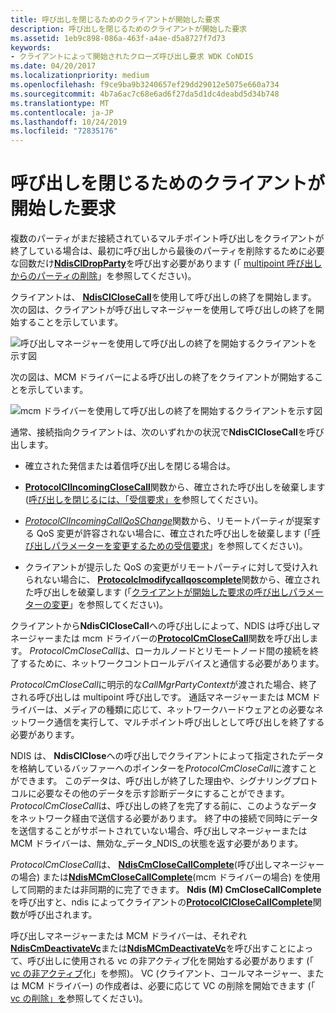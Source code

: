 ```yaml
---
title: 呼び出しを閉じるためのクライアントが開始した要求
description: 呼び出しを閉じるためのクライアントが開始した要求
ms.assetid: 1eb9c898-086a-463f-a4ae-d5a8727f7d73
keywords:
- クライアントによって開始されたクローズ呼び出し要求 WDK CoNDIS
ms.date: 04/20/2017
ms.localizationpriority: medium
ms.openlocfilehash: f9ce9ba9b3240657ef29dd29012e5075e660a734
ms.sourcegitcommit: 4b7a6ac7c68e6ad6f27da5d1dc4deabd5d34b748
ms.translationtype: MT
ms.contentlocale: ja-JP
ms.lasthandoff: 10/24/2019
ms.locfileid: "72835176"
---
```

# <a name="client-initiated-request-to-close-a-call"></a>呼び出しを閉じるためのクライアントが開始した要求





複数のパーティがまだ接続されているマルチポイント呼び出しをクライアントが終了している場合は、最初に呼び出しから最後のパーティを削除するために必要な回数だけ[**NdisClDropParty**](https://docs.microsoft.com/windows-hardware/drivers/ddi/ndis/nf-ndis-ndiscldropparty)を呼び出す必要があります (「 [multipoint 呼び出しからのパーティの削除](dropping-a-party-from-a-multipoint-call.md)」を参照してください)。

クライアントは、 [**NdisClCloseCall**](https://docs.microsoft.com/windows-hardware/drivers/ddi/ndis/nf-ndis-ndisclclosecall)を使用して呼び出しの終了を開始します。 次の図は、クライアントが呼び出しマネージャーを使用して呼び出しの終了を開始することを示しています。

![呼び出しマネージャーを使用して呼び出しの終了を開始するクライアントを示す図](images/cm-20.png)

次の図は、MCM ドライバーによる呼び出しの終了をクライアントが開始することを示しています。

![mcm ドライバーを使用して呼び出しの終了を開始するクライアントを示す図](images/fig1-20.png)

通常、接続指向クライアントは、次のいずれかの状況で**NdisClCloseCall**を呼び出します。

-   確立された発信または着信呼び出しを閉じる場合は。

-   [**ProtocolClIncomingCloseCall**](https://docs.microsoft.com/windows-hardware/drivers/ddi/ndis/nc-ndis-protocol_cl_incoming_close_call)関数から、確立された呼び出しを破棄します ([呼び出しを閉じるには、「受信要求」を](incoming-request-to-close-a-call.md)参照してください)。

-   [*ProtocolClIncomingCallQoSChange*](https://docs.microsoft.com/windows-hardware/drivers/ddi/ndis/nc-ndis-protocol_cl_incoming_call_qos_change)関数から、リモートパーティが提案する QoS 変更が許容されない場合に、確立された呼び出しを破棄します (「[呼び出しパラメーターを変更するための受信要求](incoming-request-to-change-call-parameters.md)」を参照してください)。

-   クライアントが提示した QoS の変更がリモートパーティに対して受け入れられない場合に、 [**Protocolclmodifycallqoscomplete**](https://docs.microsoft.com/windows-hardware/drivers/ddi/ndis/nc-ndis-protocol_cl_modify_call_qos_complete)関数から、確立された呼び出しを破棄します (「[クライアントが開始した要求の呼び出しパラメーターの変更](client-initiated-request-to-change-call-parameters.md)」を参照してください)。

クライアントから**NdisClCloseCall**への呼び出しによって、NDIS は呼び出しマネージャーまたは mcm ドライバーの[**ProtocolCmCloseCall**](https://docs.microsoft.com/windows-hardware/drivers/ddi/ndis/nc-ndis-protocol_cm_close_call)関数を呼び出します。 *ProtocolCmCloseCall*は、ローカルノードとリモートノード間の接続を終了するために、ネットワークコントロールデバイスと通信する必要があります。

*ProtocolCmCloseCall*に明示的な*CallMgrPartyContext*が渡された場合、終了される呼び出しは multipoint 呼び出しです。 通話マネージャーまたは MCM ドライバーは、メディアの種類に応じて、ネットワークハードウェアとの必要なネットワーク通信を実行して、マルチポイント呼び出しとして呼び出しを終了する必要があります。

NDIS は、 **NdisClClose**への呼び出しでクライアントによって指定されたデータを格納しているバッファーへのポインターを*ProtocolCmCloseCall*に渡すことができます。 このデータは、呼び出しが終了した理由や、シグナリングプロトコルに必要なその他のデータを示す診断データにすることができます。 *ProtocolCmCloseCall*は、呼び出しの終了を完了する前に、このようなデータをネットワーク経由で送信する必要があります。 終了中の接続で同時にデータを送信することがサポートされていない場合、呼び出しマネージャーまたは MCM ドライバーは、無効な\_データ\_NDIS\_の状態を返す必要があります。

*ProtocolCmCloseCall*は、 [**NdisCmCloseCallComplete**](https://docs.microsoft.com/windows-hardware/drivers/ddi/ndis/nf-ndis-ndiscmclosecallcomplete)(呼び出しマネージャーの場合) または[**NdisMCmCloseCallComplete**](https://docs.microsoft.com/windows-hardware/drivers/ddi/ndis/nf-ndis-ndismcmclosecallcomplete)(mcm ドライバーの場合) を使用して同期的または非同期的に完了できます。 **Ndis (M) CmCloseCallComplete**を呼び出すと、ndis によってクライアントの[**ProtocolClCloseCallComplete**](https://docs.microsoft.com/windows-hardware/drivers/ddi/ndis/nc-ndis-protocol_cl_close_call_complete)関数が呼び出されます。

呼び出しマネージャーまたは MCM ドライバーは、それぞれ[**NdisCmDeactivateVc**](https://docs.microsoft.com/windows-hardware/drivers/ddi/ndis/nf-ndis-ndiscmdeactivatevc)または[**NdisMCmDeactivateVc**](https://docs.microsoft.com/windows-hardware/drivers/ddi/ndis/nf-ndis-ndismcmdeactivatevc)を呼び出すことによって、呼び出しに使用される vc の非アクティブ化を開始する必要があります (「 [vc の非アクティブ](deactivating-a-vc.md)化」を参照)。 VC (クライアント、コールマネージャー、または MCM ドライバー) の作成者は、必要に応じて VC の削除を開始できます (「 [vc の削除」を](deleting-a-vc.md)参照してください)。

 

 





